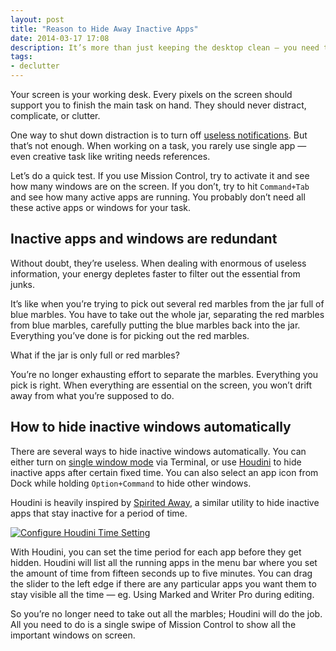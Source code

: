 ```yaml
---
layout: post
title: "Reason to Hide Away Inactive Apps"
date: 2014-03-17 17:08
description: It’s more than just keeping the desktop clean — you need to know the real reason to hide those inactive apps.
tags:
- declutter
---
```


Your screen is your working desk. Every pixels on the screen should support you to finish the main task on hand. They should never distract, complicate, or clutter.

One way to shut down distraction is to turn off [useless notifications](http://sayzlim.net/denotification "Denotification - Sayz Lim"). But  that’s not enough. When working on a task, you rarely use single app — even creative task like writing needs references.

Let’s do a quick test. If you use Mission Control, try to activate it and see how many windows are on the screen. If you don’t, try to hit `Command+Tab` and see how many active apps are running. You probably don’t need all these active apps or windows for your task.

## Inactive apps and windows are redundant
Without doubt, they’re useless. When dealing with enormous of useless information, your energy depletes faster to filter out the essential from junks.

It’s like when you’re trying to pick out several red marbles from the jar full of blue marbles. You have to take out the whole jar, separating the red marbles from blue marbles, carefully putting the blue marbles back into the jar. Everything you’ve done is for picking out the red marbles.

What if the jar is only full or red marbles?

You’re no longer exhausting effort to separate the marbles. Everything you pick is right. When everything are essential on the screen, you won’t drift away from what you’re supposed to do.

## How to hide inactive windows automatically
There are several ways to hide inactive windows automatically. You can either turn on [single window mode][8752-001] via Terminal, or use [Houdini][8752-002] to hide inactive apps after certain fixed time. You can also select an app icon from Dock while holding `Option+Command` to hide other windows.

[8752-001]: http://tidbits.com/article/10624 "TidBITS: Revealing Mac OS X&#39;s Hidden Single-Application Mode"
[8752-002]: https://itunes.apple.com/us/app/houdini/id492081694?mt=12&uo=4&at=11ld6n&ct=houdini "Houdini"

Houdini is heavily inspired by [Spirited Away](http://drikin.com/2010/11/spirited-away.html "Spirited Away - drikin.com - the Mac way"), a similar utility to hide inactive apps that stay inactive for a period of time.

[ ![Configure Houdini Time Setting][img] ](http://images.sayzlim.net/2014/03/houdini_preview.jpg "Configure Houdini Time Setting")

[img]: http://images.sayzlim.net/2014/03/houdini_preview.jpg "Configure Houdini Time Setting"

With Houdini, you can set the time period for each app before they get hidden. Houdini will list all the running apps in the menu bar where you set the amount of time from fifteen seconds up to five minutes. You can drag the slider to the left edge if there are any particular apps you want them to stay visible all the time — eg. Using Marked and Writer Pro during editing.

So you’re no longer need to take out all the marbles; Houdini will do the job. All you need to do is a single swipe of Mission Control to show all the important windows on screen.